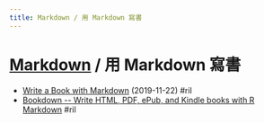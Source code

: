 ```yaml
---
title: Markdown / 用 Markdown 寫書
---
```

# [Markdown](markdown.md) / 用 Markdown 寫書

  - [Write a Book with Markdown](https://pianomanfrazier.com/post/write-a-book-with-markdown/) (2019-11-22) #ril
  - [Bookdown -- Write HTML, PDF, ePub, and Kindle books with R Markdown](https://bookdown.org/) #ril
